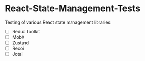 # React-State-Management-Tests
Testing of various React state management libraries:

- [ ] Redux Toolkit
- [ ] MobX
- [ ] Zustand
- [ ] Recoil
- [ ] Jotai
